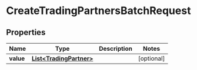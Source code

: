 

# CreateTradingPartnersBatchRequest


## Properties

| Name | Type | Description | Notes |
|------------ | ------------- | ------------- | -------------|
|**value** | [**List&lt;TradingPartner&gt;**](TradingPartner.md) |  |  [optional] |



